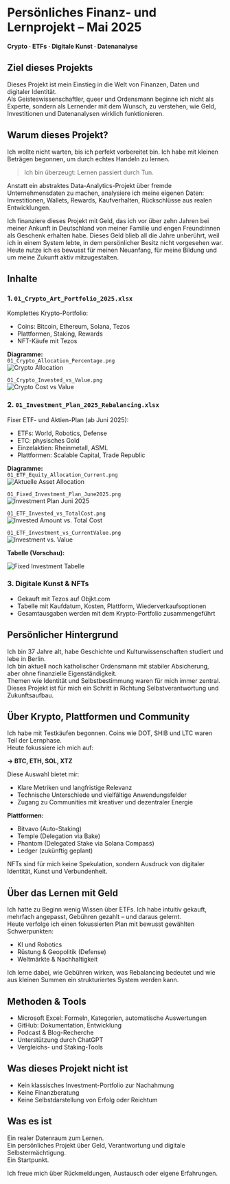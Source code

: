 # Persönliches Finanz- und Lernprojekt – Mai 2025  
**Crypto · ETFs · Digitale Kunst · Datenanalyse**

## Ziel dieses Projekts

Dieses Projekt ist mein Einstieg in die Welt von Finanzen, Daten und digitaler Identität.  
Als Geisteswissenschaftler, queer und Ordensmann beginne ich nicht als Experte, sondern als Lernender mit dem Wunsch, zu verstehen, wie Geld, Investitionen und Datenanalysen wirklich funktionieren.

## Warum dieses Projekt?

Ich wollte nicht warten, bis ich perfekt vorbereitet bin. Ich habe mit kleinen Beträgen begonnen, um durch echtes Handeln zu lernen.

> Ich bin überzeugt: Lernen passiert durch Tun.

Anstatt ein abstraktes Data-Analytics-Projekt über fremde Unternehmensdaten zu machen, analysiere ich meine eigenen Daten:  
Investitionen, Wallets, Rewards, Kaufverhalten, Rückschlüsse aus realen Entwicklungen.

Ich finanziere dieses Projekt mit Geld, das ich vor über zehn Jahren bei meiner Ankunft in Deutschland von meiner Familie und engen Freund:innen als Geschenk erhalten habe. Dieses Geld blieb all die Jahre unberührt, weil ich in einem System lebte, in dem persönlicher Besitz nicht vorgesehen war. Heute nutze ich es bewusst für meinen Neuanfang, für meine Bildung und um meine Zukunft aktiv mitzugestalten.

## Inhalte

### 1. `01_Crypto_Art_Portfolio_2025.xlsx`  
Komplettes Krypto-Portfolio:
- Coins: Bitcoin, Ethereum, Solana, Tezos
- Plattformen, Staking, Rewards
- NFT-Käufe mit Tezos

**Diagramme:**  
`01_Crypto_Allocation_Percentage.png`  
![Crypto Allocation](./01_Crypto_Allocation_Percentage.png)  

`01_Crypto_Invested_vs_Value.png`  
![Crypto Cost vs Value](./01_Crypto_Invested_vs_Value.png)

### 2. `01_Investment_Plan_2025_Rebalancing.xlsx`  
Fixer ETF- und Aktien-Plan (ab Juni 2025):
- ETFs: World, Robotics, Defense
- ETC: physisches Gold
- Einzelaktien: Rheinmetall, ASML
- Plattformen: Scalable Capital, Trade Republic

**Diagramme:**  
`01_ETF_Equity_Allocation_Current.png`  
![Aktuelle Asset Allocation](./01_ETF_Equity_Allocation_Current.png)  

`01_Fixed_Investment_Plan_June2025.png`  
![Investment Plan Juni 2025](./01_Fixed_Investment_Plan_June2025.png)

`01_ETF_Invested_vs_TotalCost.png`  
![Invested Amount vs. Total Cost](./01_ETF_Invested_vs_TotalCost.png)

`01_ETF_Investment_vs_CurrentValue.png`  
![Investment vs. Value](./01_ETF_Investment_vs_CurrentValue.png)

**Tabelle (Vorschau):**

![Fixed Investment Tabelle](./01_Investment_Table.png)

### 3. Digitale Kunst & NFTs  
- Gekauft mit Tezos auf Objkt.com  
- Tabelle mit Kaufdatum, Kosten, Plattform, Wiederverkaufsoptionen  
- Gesamtausgaben werden mit dem Krypto-Portfolio zusammengeführt

## Persönlicher Hintergrund

Ich bin 37 Jahre alt, habe Geschichte und Kulturwissenschaften studiert und lebe in Berlin.  
Ich bin aktuell noch katholischer Ordensmann mit stabiler Absicherung, aber ohne finanzielle Eigenständigkeit.  
Themen wie Identität und Selbstbestimmung waren für mich immer zentral.  
Dieses Projekt ist für mich ein Schritt in Richtung Selbstverantwortung und Zukunftsaufbau.

## Über Krypto, Plattformen und Community

Ich habe mit Testkäufen begonnen. Coins wie DOT, SHIB und LTC waren Teil der Lernphase.  
Heute fokussiere ich mich auf:

**→ BTC, ETH, SOL, XTZ**

Diese Auswahl bietet mir:
- Klare Metriken und langfristige Relevanz
- Technische Unterschiede und vielfältige Anwendungsfelder
- Zugang zu Communities mit kreativer und dezentraler Energie

**Plattformen:**  
- Bitvavo (Auto-Staking)  
- Temple (Delegation via Bake)  
- Phantom (Delegated Stake via Solana Compass)  
- Ledger (zukünftig geplant)

NFTs sind für mich keine Spekulation, sondern Ausdruck von digitaler Identität, Kunst und Verbundenheit.

## Über das Lernen mit Geld

Ich hatte zu Beginn wenig Wissen über ETFs. Ich habe intuitiv gekauft, mehrfach angepasst, Gebühren gezahlt – und daraus gelernt.  
Heute verfolge ich einen fokussierten Plan mit bewusst gewählten Schwerpunkten:

- KI und Robotics  
- Rüstung & Geopolitik (Defense)  
- Weltmärkte & Nachhaltigkeit  

Ich lerne dabei, wie Gebühren wirken, was Rebalancing bedeutet und wie aus kleinen Summen ein strukturiertes System werden kann.

## Methoden & Tools

- Microsoft Excel: Formeln, Kategorien, automatische Auswertungen  
- GitHub: Dokumentation, Entwicklung  
- Podcast & Blog-Recherche  
- Unterstützung durch ChatGPT  
- Vergleichs- und Staking-Tools  

## Was dieses Projekt nicht ist

- Kein klassisches Investment-Portfolio zur Nachahmung  
- Keine Finanzberatung  
- Keine Selbstdarstellung von Erfolg oder Reichtum  

## Was es ist

Ein realer Datenraum zum Lernen.  
Ein persönliches Projekt über Geld, Verantwortung und digitale Selbstermächtigung.  
Ein Startpunkt.

Ich freue mich über Rückmeldungen, Austausch oder eigene Erfahrungen.